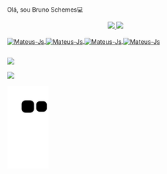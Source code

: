 Olá, sou Bruno Schemes💻

<div align="center">
  <a href="https://github.com/Mateus-Batista12](https://github.com/Bruno-schemes">
  <img height="180em" src="https://github-readme-stats.vercel.app/api?username=Bruno-schemes&show_icons=true&theme=default&include_all_commits=true&count_private=true"/>
  <img height="170em" src="https://github-readme-stats.vercel.app/api/top-langs/?username=Bruno-schemes&layout=compact&langs_count=7&theme=default"/>
</div>

  <div style="display: inline_block"><br>
    
  <img align="center" alt="Mateus-Js" height="30" width="40" src="https://cdn.jsdelivr.net/gh/devicons/devicon/icons/java/java-original.svg">
    <img align="center" alt="Mateus-Js" height="30" width="40" src="https://cdn.jsdelivr.net/gh/devicons/devicon/icons/python/python-original.svg">
    <img align="center" alt="Mateus-Js" height="30" width="40" src="https://cdn.jsdelivr.net/gh/devicons/devicon/icons/html5/html5-original.svg">
    <img align="center" alt="Mateus-Js" height="30" width="40" src="https://cdn.jsdelivr.net/gh/devicons/devicon/icons/css3/css3-original.svg">
   
 

          
</div>
  
 ##
  
  <div> 

  <a href="https://www.instagram.com/bruno_schemes/" taget="_blank"><img src="https://img.shields.io/badge/-Instagram-%23E4405F?style=for-the-badge&logo=instagram&logoColor=white" target="_blank"></a> 
 
  <a href="https://www.linkedin.com/in/bruno-schemes-a225471ab" target="_blank"><img src="https://img.shields.io/badge/-LinkedIn-%230077B5?style=for-the-badge&logo=linkedin&logoColor=white" target="_blank"></a> 
 
  ![Snake animation](https://github.com/Mateus-Batista12/Mateus-Batista12/blob/output/github-contribution-grid-snake.svg)
 
</div>

